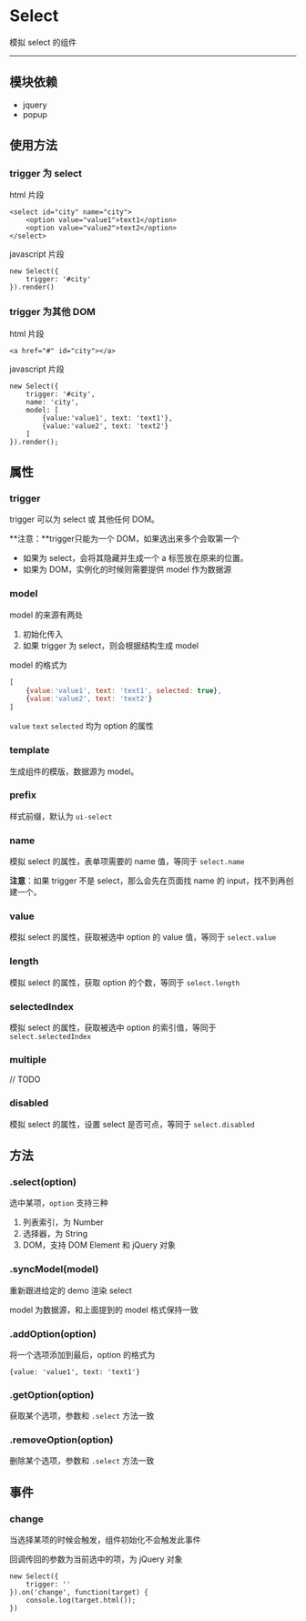 
# Select

模拟 select 的组件

---

## 模块依赖

* jquery
* popup

## 使用方法

### trigger 为 select

html 片段

```
<select id="city" name="city">
    <option value="value1">text1</option>
    <option value="value2">text2</option>
</select>
```

javascript 片段

```
new Select({
    trigger: '#city'
}).render()
```

### trigger 为其他 DOM

html 片段

```
<a href="#" id="city"></a>
```

javascript 片段

```
new Select({
    trigger: '#city',
    name: 'city',
    model: [
        {value:'value1', text: 'text1'},
        {value:'value2', text: 'text2'}
    ]
}).render();
```


## 属性

### trigger

trigger 可以为 select 或 其他任何 DOM。

**注意：**trigger只能为一个 DOM，如果选出来多个会取第一个

* 如果为 select，会将其隐藏并生成一个 a 标签放在原来的位置。
* 如果为 DOM，实例化的时候则需要提供 model 作为数据源

### model

model 的来源有两处

1. 初始化传入
2. 如果 trigger 为 select，则会根据结构生成 model

model 的格式为

```javascript
[
    {value:'value1', text: 'text1', selected: true},
    {value:'value2', text: 'text2'}
]
```

`value` `text` `selected` 均为 option 的属性

### template

生成组件的模版，数据源为 model。

### prefix

样式前缀，默认为 `ui-select`

### name

模拟 select 的属性，表单项需要的 name 值，等同于 `select.name`

**注意**：如果 trigger 不是 select，那么会先在页面找 name 的 input，找不到再创建一个。

### value

模拟 select 的属性，获取被选中 option 的 value 值，等同于 `select.value`

### length

模拟 select 的属性，获取 option 的个数，等同于 `select.length`

### selectedIndex

模拟 select 的属性，获取被选中 option 的索引值，等同于 `select.selectedIndex`

### multiple

// TODO

### disabled

模拟 select 的属性，设置 select 是否可点，等同于 `select.disabled`

## 方法

### .select(option)

选中某项，`option` 支持三种

1. 列表索引，为 Number
2. 选择器，为 String
3. DOM，支持 DOM Element 和 jQuery 对象

### .syncModel(model)

重新跟进给定的 demo 渲染 select

model 为数据源，和上面提到的 model 格式保持一致

### .addOption(option)

将一个选项添加到最后，option 的格式为

```
{value: 'value1', text: 'text1'}
```

### .getOption(option)

获取某个选项，参数和 `.select` 方法一致

### .removeOption(option)

删除某个选项，参数和 `.select` 方法一致

## 事件

### change

当选择某项的时候会触发，组件初始化不会触发此事件

回调传回的参数为当前选中的项，为 jQuery 对象

```
new Select({
    trigger: ''
}).on('change', function(target) {
    console.log(target.html());
})
```

